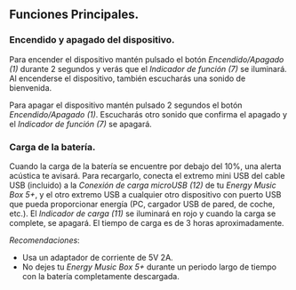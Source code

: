## Funciones Principales.

### Encendido y apagado del dispositivo.

Para encender el dispositivo mantén pulsado el botón *Encendido/Apagado (1)* durante 2 segundos y verás que el *Indicador de función (7)* se iluminará. Al encenderse el dispositivo, también escucharás una sonido de bienvenida.

Para apagar el dispositivo mantén pulsado 2 segundos el botón *Encendido/Apagado (1)*. Escucharás otro sonido que confirma el apagado y el *Indicador de función (7)* se apagará. 

### Carga de la batería.
Cuando la carga de la batería se encuentre por debajo del 10%, una alerta acústica te avisará. Para recargarlo, conecta el extremo mini USB del cable USB (incluido) a la *Conexión de carga microUSB  (12)* de tu *Energy Music Box 5+*, y el otro extremo USB a cualquier otro dispositivo con puerto USB que pueda proporcionar energía (PC, cargador USB de pared, de coche, etc.). El *Indicador de carga (11)* se iluminará en rojo y cuando la carga se complete, se apagará. El tiempo de carga es de 3 horas aproximadamente. 

*Recomendaciones*:

- Usa un adaptador de corriente de 5V 2A.
- No dejes tu *Energy Music Box 5+* durante un periodo largo de tiempo con la batería completamente descargada. 

